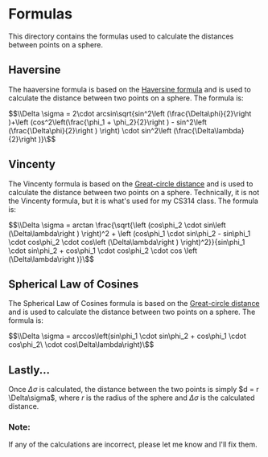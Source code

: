 # Formulas

This directory contains the formulas used to calculate the distances between points on a sphere.

## Haversine

The haaversine formula is based on the [Haversine formula](https://en.wikipedia.org/wiki/Haversine_formula) and is used to calculate the distance between two points on a sphere. The formula is:

$$\\Delta \sigma = 2\cdot arcsin\sqrt{sin^2\left (\frac{\Delta\phi}{2}\right )+\left (cos^2\left(\frac{\phi_1 + \phi_2}{2}\right ) - sin^2\left (\frac{\Delta\phi}{2}\right ) \right) \cdot sin^2\left (\frac{\Delta\lambda}{2}\right )}\$$

## Vincenty

The Vincenty formula is based on the [Great-circle distance](https://en.wikipedia.org/wiki/Great-circle_distance) and is used to calculate the distance between two points on a sphere. Technically, it is not the Vincenty formula, but it is what's used for my CS314 class. The formula is:

$$\\Delta \sigma = arctan \frac{\sqrt{\left (cos\phi_2 \cdot sin\left (\Delta\lambda\right ) \right)^2 + \left (cos\phi_1 \cdot sin\phi_2 - sin\phi_1 \cdot cos\phi_2 \cdot cos\left (\Delta\lambda\right ) \right)^2}}{sin\phi_1 \cdot sin\phi_2 + cos\phi_1 \cdot cos\phi_2 \cdot cos \left (\Delta\lambda\right )}\$$

## Spherical Law of Cosines

The Spherical Law of Cosines formula is based on the [Great-circle distance](https://en.wikipedia.org/wiki/Great-circle_distance) and is used to calculate the distance between two points on a sphere. The formula is:

$$\\Delta \sigma = arccos\left(sin\phi_1 \cdot sin\phi_2 + cos\phi_1 \cdot cos\phi_2\ \cdot cos\Delta\lambda\right)\$$

## Lastly...

Once $\Delta \sigma$ is calculated, the distance between the two points is simply $d = r \Delta\sigma\$, where $r$ is the radius of the sphere and $\Delta \sigma$ is the calculated distance.

### Note:

If any of the calculations are incorrect, please let me know and I'll fix them.
